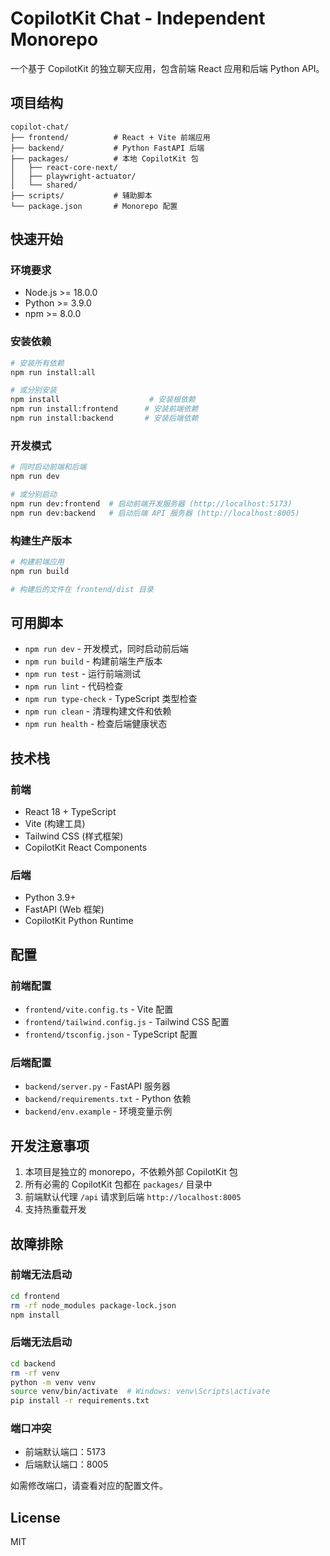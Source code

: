 # CopilotKit Chat - Independent Monorepo

一个基于 CopilotKit 的独立聊天应用，包含前端 React 应用和后端 Python API。

## 项目结构

```
copilot-chat/
├── frontend/          # React + Vite 前端应用
├── backend/           # Python FastAPI 后端
├── packages/          # 本地 CopilotKit 包
│   ├── react-core-next/
│   ├── playwright-actuator/
│   └── shared/
├── scripts/           # 辅助脚本
└── package.json       # Monorepo 配置
```

## 快速开始

### 环境要求

- Node.js >= 18.0.0
- Python >= 3.9.0
- npm >= 8.0.0

### 安装依赖

```bash
# 安装所有依赖
npm run install:all

# 或分别安装
npm install                    # 安装根依赖
npm run install:frontend      # 安装前端依赖
npm run install:backend       # 安装后端依赖
```

### 开发模式

```bash
# 同时启动前端和后端
npm run dev

# 或分别启动
npm run dev:frontend  # 启动前端开发服务器 (http://localhost:5173)
npm run dev:backend   # 启动后端 API 服务器 (http://localhost:8005)
```

### 构建生产版本

```bash
# 构建前端应用
npm run build

# 构建后的文件在 frontend/dist 目录
```

## 可用脚本

- `npm run dev` - 开发模式，同时启动前后端
- `npm run build` - 构建前端生产版本
- `npm run test` - 运行前端测试
- `npm run lint` - 代码检查
- `npm run type-check` - TypeScript 类型检查
- `npm run clean` - 清理构建文件和依赖
- `npm run health` - 检查后端健康状态

## 技术栈

### 前端
- React 18 + TypeScript
- Vite (构建工具)
- Tailwind CSS (样式框架)
- CopilotKit React Components

### 后端
- Python 3.9+
- FastAPI (Web 框架)
- CopilotKit Python Runtime

## 配置

### 前端配置
- `frontend/vite.config.ts` - Vite 配置
- `frontend/tailwind.config.js` - Tailwind CSS 配置
- `frontend/tsconfig.json` - TypeScript 配置

### 后端配置
- `backend/server.py` - FastAPI 服务器
- `backend/requirements.txt` - Python 依赖
- `backend/env.example` - 环境变量示例

## 开发注意事项

1. 本项目是独立的 monorepo，不依赖外部 CopilotKit 包
2. 所有必需的 CopilotKit 包都在 `packages/` 目录中
3. 前端默认代理 `/api` 请求到后端 `http://localhost:8005`
4. 支持热重载开发

## 故障排除

### 前端无法启动
```bash
cd frontend
rm -rf node_modules package-lock.json
npm install
```

### 后端无法启动
```bash
cd backend
rm -rf venv
python -m venv venv
source venv/bin/activate  # Windows: venv\Scripts\activate
pip install -r requirements.txt
```

### 端口冲突
- 前端默认端口：5173
- 后端默认端口：8005

如需修改端口，请查看对应的配置文件。

## License

MIT
